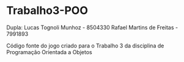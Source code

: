 Trabalho3-POO
=============
Dupla:
	Lucas Tognoli Munhoz - 8504330
	Rafael Martins de Freitas - 7991893

Código fonte do jogo criado para o Trabalho 3 da disciplina de Programação Orientada a Objetos
